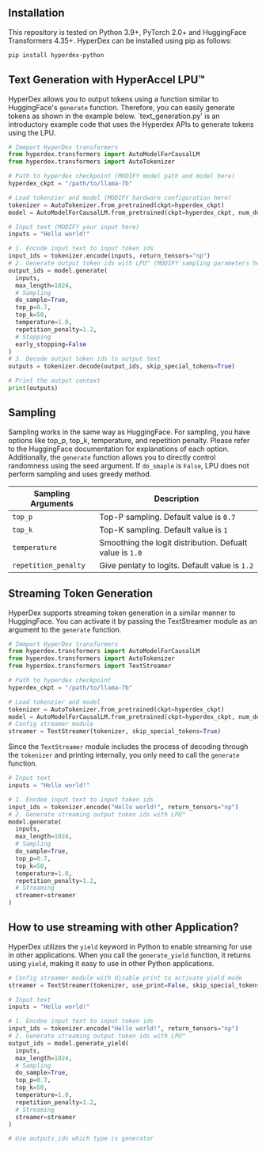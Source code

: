 ## Installation

This repository is tested on Python 3.9+, PyTorch 2.0+ and HuggingFace Transformers 4.35+.
HyperDex can be installed using pip as follows:

```bash
pip install hyperdex-python
```

## Text Generation with HyperAccel LPU™

HyperDex allows you to output tokens using a function similar to HuggingFace's `generate` function. Therefore, you can easily generate tokens as shown in the example below.
`text_generation.py' is an introductory example code that uses the Hyperdex APIs to generate tokens using the LPU.

```python
# Immport HyperDex transformers
from hyperdex.transformers import AutoModelForCausalLM
from hyperdex.transformers import AutoTokenizer

# Path to hyperdex checkpoint (MODIFY model path and model here)
hyperdex_ckpt = "/path/to/llama-7b"

# Load tokenzier and model (MODIFY hardware configuration here)
tokenizer = AutoTokenizer.from_pretrained(ckpt=hyperdex_ckpt)
model = AutoModelForCausalLM.from_pretrained(ckpt=hyperdex_ckpt, num_device=1)

# Input text (MODIFY your input here)
inputs = "Hello world!"

# 1. Encode input text to input token ids
input_ids = tokenizer.encode(inputs, return_tensors="np")
# 2. Generate output token ids with LPU™ (MODIFY sampling parameters here)
output_ids = model.generate(
  inputs,
  max_length=1024,
  # Sampling
  do_sample=True,
  top_p=0.7,
  top_k=50,
  temperature=1.0,
  repetition_penalty=1.2,
  # Stopping
  early_stopping=False
)
# 3. Decode output token ids to output text
outputs = tokenizer.decode(output_ids, skip_special_tokens=True)

# Print the output context
print(outputs)
```

## Sampling

Sampling works in the same way as HuggingFace. For sampling, you have options like top_p, top_k, temperature, and repetition penalty. Please refer to the HuggingFace documentation for explanations of each option. Additionally, the `generate` function allows you to directly control randomness using the seed argument. If `do_smaple` is `False`, LPU does not perform sampling and uses greedy method.

| Sampling Arguments | Description |
|-|-|
| `top_p` | Top-P sampling. Default value is `0.7` |
| `top_k` | Top-K sampling. Default value is `1` |
| `temperature` | Smoothing the logit distribution. Defualt value is `1.0` |
| `repetition_penalty` | Give penlaty to logits. Default value is `1.2` |

## Streaming Token Generation

HyperDex supports streaming token generation in a similar manner to HuggingFace. You can activate it by passing the TextStreamer module as an argument to the `generate` function.

```python
# Immport HyperDex transformers
from hyperdex.transformers import AutoModelForCausalLM
from hyperdex.transformers import AutoTokenizer
from hyperdex.transformers import TextStreamer

# Path to hyperdex checkpoint
hyperdex_ckpt = "/path/to/llama-7b"

# Load tokenzier and model
tokenizer = AutoTokenizer.from_pretrained(ckpt=hyperdex_ckpt)
model = AutoModelForCausalLM.from_pretrained(ckpt=hyperdex_ckpt, num_device=1)
# Config streamer module
streamer = TextStreamer(tokenizer, skip_special_tokens=True)
```

Since the `TextStreamer` module includes the process of decoding through the `tokenizer` and printing internally, you only need to call the `generate` function.

```python
# Input text
inputs = "Hello world!"

# 1. Encdoe input text to input token ids
input_ids = tokenizer.encode("Hello world!", return_tensors="np")
# 2. Generate streaming output token ids with LPU™
model.generate(
  inputs,
  max_length=1024,
  # Sampling
  do_sample=True,
  top_p=0.7,
  top_k=50,
  temperature=1.0,
  repetition_penalty=1.2,
  # Streaming
  streamer=streamer
)
```

## How to use streaming with other Application?

HyperDex utilizes the `yield` keyword in Python to enable streaming for use in other applications. When you call the `generate_yield` function, it returns using `yield`, making it easy to use in other Python applications.

```python
# Config streamer module with disable print to activate yield mode
streamer = TextStreamer(tokenizer, use_print=False, skip_special_tokens=True)

# Input text
inputs = "Hello world!"

# 1. Encdoe input text to input token ids
input_ids = tokenizer.encode("Hello world!", return_tensors="np")
# 2. Generate streaming output token ids with LPU™
output_ids = model.generate_yield(
  inputs,
  max_length=1024,
  # Sampling
  do_sample=True,
  top_p=0.7,
  top_k=50,
  temperature=1.0,
  repetition_penalty=1.2,
  # Streaming
  streamer=streamer
)

# Use outputs_ids which type is generator
```